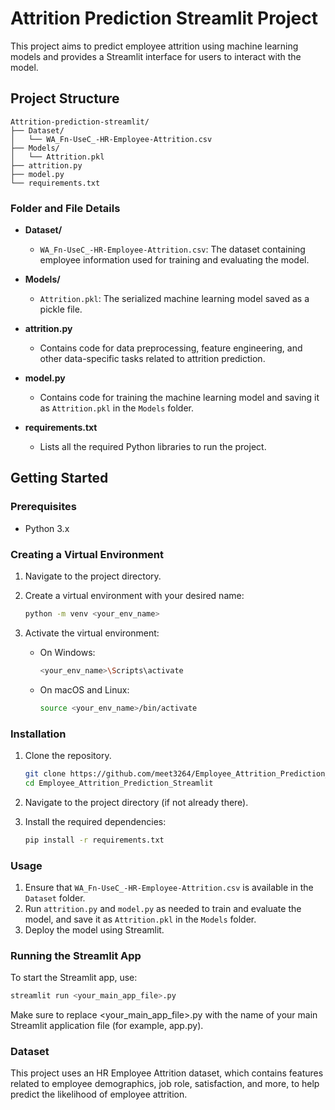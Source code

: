 # Attrition Prediction Streamlit Project

This project aims to predict employee attrition using machine learning models and provides a Streamlit interface for users to interact with the model.

## Project Structure
```
Attrition-prediction-streamlit/
├── Dataset/
│   └── WA_Fn-UseC_-HR-Employee-Attrition.csv
├── Models/
│   └── Attrition.pkl
├── attrition.py
├── model.py
└── requirements.txt
```

### Folder and File Details

- **Dataset/**
  - `WA_Fn-UseC_-HR-Employee-Attrition.csv`: The dataset containing employee information used for training and evaluating the model.

- **Models/**
  - `Attrition.pkl`: The serialized machine learning model saved as a pickle file.

- **attrition.py**
  - Contains code for data preprocessing, feature engineering, and other data-specific tasks related to attrition prediction.

- **model.py**
  - Contains code for training the machine learning model and saving it as `Attrition.pkl` in the `Models` folder.

- **requirements.txt**
  - Lists all the required Python libraries to run the project.

## Getting Started

### Prerequisites

- Python 3.x

### Creating a Virtual Environment

1. Navigate to the project directory.
2. Create a virtual environment with your desired name:

   ```bash
   python -m venv <your_env_name>

3. Activate the virtual environment:
   - On Windows:

     ```bash
     <your_env_name>\Scripts\activate
     ```

   - On macOS and Linux:

     ```bash
     source <your_env_name>/bin/activate
     ```

### Installation

1. Clone the repository.
   ```bash
   git clone https://github.com/meet3264/Employee_Attrition_Prediction_Streamlit.git
   cd Employee_Attrition_Prediction_Streamlit
2. Navigate to the project directory (if not already there).
3. Install the required dependencies:

   ```bash
   pip install -r requirements.txt

### Usage

1. Ensure that `WA_Fn-UseC_-HR-Employee-Attrition.csv` is available in the `Dataset` folder.
2. Run `attrition.py` and `model.py` as needed to train and evaluate the model, and save it as `Attrition.pkl` in the `Models` folder.
3. Deploy the model using Streamlit.

### Running the Streamlit App

To start the Streamlit app, use:

```bash
streamlit run <your_main_app_file>.py
```

Make sure to replace <your_main_app_file>.py with the name of your main Streamlit application file (for example, app.py).

### Dataset

This project uses an HR Employee Attrition dataset, which contains features related to employee demographics, job role, satisfaction, and more, to help predict the likelihood of employee attrition.

   
